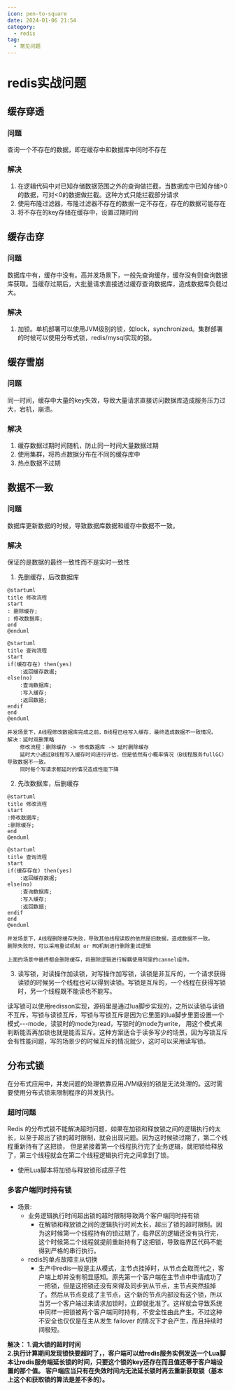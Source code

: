 ```yaml
---
icon: pen-to-square
date: 2024-01-06 21:54
category:
  - redis
tag:
  - 常见问题
---
```

# redis实战问题
## 缓存穿透
### 问题
查询一个不存在的数据，即在缓存中和数据库中同时不存在

### 解决
1. 在逻辑代码中对已知存储数据范围之外的查询做拦截，当数据库中已知存储>0的数据，可对<0的数据做拦截。这种方式只能拦截部分请求
2. 使用布隆过滤器，布隆过滤器不存在的数据一定不存在，存在的数据可能存在
3. 将不存在的key存储在缓存中，设置过期时间

## 缓存击穿
### 问题
数据库中有，缓存中没有。高并发场景下，一般先查询缓存，缓存没有则查询数据库获取。当缓存过期后，大批量请求直接透过缓存查询数据库，造成数据库负载过大。

### 解决
1. 加锁。单机部署可以使用JVM级别的锁，如lock，synchronized。集群部署的时候可以使用分布式锁，redis/mysql实现的锁。

## 缓存雪崩
### 问题
同一时间，缓存中大量的key失效，导致大量请求直接访问数据库造成服务压力过大，宕机，崩溃。

### 解决
1. 缓存数据过期时间随机，防止同一时间大量数据过期
2. 使用集群，将热点数据分布在不同的缓存库中
3. 热点数据不过期


## 数据不一致
### 问题
数据库更新数据的时候，导致数据库数据和缓存中数据不一致。

### 解决
保证的是数据的最终一致性而不是实时一致性

1. 先删缓存，后改数据库
```plantuml
@startuml
title 修改流程
start
: 删除缓存;
: 修改数据库;
end
@enduml
```
```plantuml
@startuml
title 查询流程
start
if(缓存存在) then(yes)
    :返回缓存数据;
else(no)
    :查询数据库;
    :写入缓存;
    :返回数据;
endif
end
@enduml

```
    并发场景下，A线程修改数据库完成之前，B线程已经写入缓存，最终造成数据不一致情况。
    解决：延时双删策略
        修改流程：删除缓存 -> 修改数据库 -> 延时删除缓存
        延时大小通过B线程写入缓存时间进行评估，但是依然有小概率情况（B线程服务fullGC）导致数据不一致。
        同时每个写请求都延时的情况造成性能下降
    
2. 先改数据库，后删缓存
```plantuml
@startuml
title 修改流程
start
:修改数据库;
:删除缓存;
end
@enduml
```
```plantuml
@startuml
title 查询流程
start
if(缓存存在) then(yes)
    :返回缓存数据;
else(no)
    :查询数据库;
    :写入缓存;
    :返回数据;
endif
end
@enduml

```
    并发场景下，A线程删除缓存失败，导致其他线程读取的依然是旧数据，造成数据不一致。
    删除失败时，可以采用重试机制 or MQ机制进行删除重试逻辑

    上面的场景中最终都会删除缓存，将删除逻辑进行解耦使用阿里的cannel组件。

3. 读写锁，对读操作加读锁，对写操作加写锁，读锁是非互斥的，一个请求获得读锁的时候另一个线程也可以得到读锁。写锁是互斥的，一个线程在获得写锁时，另一个线程既不能读也不能写。

读写锁可以使用redisson实现，源码里是通过lua脚步实现的，之所以读锁与读锁不互斥，写锁与读锁互斥，写锁与写锁互斥是因为它里面的lua脚步里面设置一个模式---mode，读锁时的mode为read，写锁时的mode为write，
用这个模式来判断能否再加锁也就是能否互斥。这种方案适合于读多写少的场景，因为写锁互斥会有性能问题，写的场景少的时候互斥的情况就少，这时可以采用读写锁。

## 分布式锁
在分布式应用中，并发问题的处理依靠应用JVM级别的锁是无法处理的。这时需要使用分布式锁来限制程序的并发执行。

### 超时问题
Redis 的分布式锁不能解决超时问题，如果在加锁和释放锁之间的逻辑执行的太长，以至于超出了锁的超时限制，就会出现问题。因为这时候锁过期了，第二个线程重新持有了这把锁，
但是紧接着第一个线程执行完了业务逻辑，就把锁给释放了，第三个线程就会在第二个线程逻辑执行完之间拿到了锁。

* 使用Lua脚本将加锁与释放锁形成原子性

### 多客户端同时持有锁
* 场景:
    * 业务逻辑执行时间超出锁的超时限制导致两个客户端同时持有锁
        * 在解锁和释放锁之间的逻辑执行时间太长，超出了锁的超时限制。因为这时候第一个线程持有的锁过期了，临界区的逻辑还没有执行完，这个时候第二个线程就提前重新持有了这把锁，导致临界区代码不能得到严格的串行执行。
    * redis的单点故障主从切换
        * 生产中redis一般是主从模式，主节点挂掉时，从节点会取而代之，客户端上却并没有明显感知。原先第一个客户端在主节点中申请成功了一把锁，但是这把锁还没有来得及同步到从节点，主节点突然挂掉了。然后从节点变成了主节点，这个新的节点内部没有这个锁，所以当另一个客户端过来请求加锁时，立即就批准了。这样就会导致系统中同样一把锁被两个客户端同时持有，不安全性由此产生。不过这种不安全也仅仅是在主从发生 failover 的情况下才会产生，而且持续时间极短。

**解决：
1.调大锁的超时时间  
2.执行计算期间发现锁快要超时了，，客户端可以给redis服务实例发送一个Lua脚本让redis服务端延长锁的时间，只要这个锁的key还存在而且值还等于客户端设置的那个值。 客户端应当只有在失效时间内无法延长锁时再去重新获取锁（基本上这个和获取锁的算法是差不多的）。**














